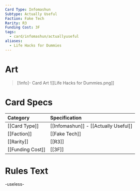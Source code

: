 ```yaml
---
Card Type: Infomashun
Subtype: Actually Useful
Faction: Fake Tech
Rarity: R3
Funding Cost: 3F
tags:
  - card/infomashun/actuallyuseful
aliases:
  - Life Hacks for Dummies
---
```

# Art

> [!info]- Card Art
> ![[Life Hacks for Dummies.png]]

# Card Specs

| Category | Specification| 
| :--- | :--- |
|[[Card Type]] | [[Infomashun]] - [[Actually Useful]] |  
| [[Faction]] | [[Fake Tech]] |  
| [[Rarity]] | [[R3]] |  
| [[Funding Cost]] | [[3F]] |  

# Rules Text  

-useless-


